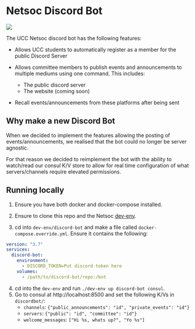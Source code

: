 # Netsoc Discord Bot
[![](https://ci.netsoc.dev/api/badges/uccnetsoc/discord-bot/status.svg)](https://ci.netsoc.co/UCCNetsoc/discord-bot)

The UCC Netsoc discord bot has the following features:
  - Allows UCC students to automatically register as a member for the public Discord Server
  
  - Allows committee members to publish events and announcements to multiple mediums using one command. This includes:
    - The public discord server
    - The website (coming soon)
    
  - Recall events/announcements from these platforms after being sent
  
## Why make a new Discord Bot
When we decided to implement the features allowing the posting of events/announcements, we realised that the bot could no longer be server agnostic.

For that reason we decided to reimplement the bot with the ability to watch/read our consul K/V store to allow for real time configuration of what servers/channels require elevated permissions.

## Running locally
1. Ensure you have both docker and docker-compose installed.

2. Ensure to clone this repo and the Netsoc [dev-env](https://github.com/UCCNetsoc/dev-env).

3. cd into `dev-env/discord-bot` and make a file called `docker-compose.override.yml`. Ensure it contains the following:
  ```yml
  version: "3.7"
  services:
    discord-bot:
      environment:
        - DISCORD_TOKEN=Put discord token here
      volumes:
        - /path/to/discord-bot/repo:/bot
  ```
  
4. cd into the `dev-env` and run `./dev-env up discord-bot consul`.
5. Go to consul at http://localhost:8500 and set the following K/Vs in `discordbot/`:
    - `channels`: `{"public_announcements": "id", "private_events": "id"}`
    - `servers`: `{"public": "id", "committee": "id"}`
    - `welcome_messages`: `["Hi %s, whats up?", "Yo %s"]`

